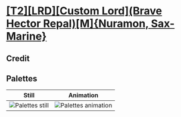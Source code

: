 # [\[T2\]\[LRD\]\[Custom Lord\]\(Brave Hector Repal\)\[M\]{Nuramon, Sax-Marine}](../)

## Credit


	
## Palettes

| Still | Animation |
| :---: | :-------: |
| ![Palettes still](./Palettes_000.png) | ![Palettes animation](./Palettes.gif) |

